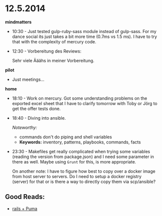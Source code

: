 # 12.5.2014

**mindmatters**

- 10:30 - Just tested gulp-ruby-sass module instead of gulp-sass. For my dance social its just takes a bit more time (0.7ms vs 1.5 ms). I have to try that with the complexity of mercury code.

- 12:30 - Vorbereitung des Reviews:

    Sehr viele Ääähs in meiner Vorbereitung.

**pilot**

- Just meetings…

**home**

- 18:10 - Work on mercury. Got some understanding problems on the exported excel sheet that I have to clarify tomorrow with Toby or Jörg to get the offer tests done.

- 18:40 - Diving into ansible.

    *Noteworthy:*

    - commands don't do piping and shell variables
    - **Keywords:** inventory, patterns, playbooks, commands, facts

- 23:30 - Makefiles get really complicated when trying some variables (reading the version from package.json) and I need some parameter in there as well. Maybe using `Grunt` for this, is more appropriate.

    On another note: I have to figure how best to copy over a docker image from host server to servers. Do I need to setup a docker registry (server) for that or is there a way to directly copy them via scp/ansible?

## Good Reads:

- [rails + Puma](http://ruby-journal.com/how-to-setup-rails-app-with-puma-and-nginx/)
